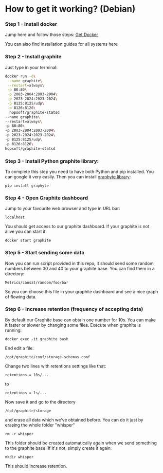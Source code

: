 # How to get it working? (Debian)

### Step 1 - Install docker

Jump here and follow those steps: [Get Docker](https://docs.docker.com/install/linux/docker-ce/debian/) 

You can also find installation guides for all systems here

### Step 2 - Install graphite 

Just type in your terminal:

 ```bash
 docker run -d\
  --name graphite\
  --restart=always\
  -p 80:80\
  -p 2003-2004:2003-2004\
  -p 2023-2024:2023-2024\
  -p 8125:8125/udp\
  -p 8126:8126\
   hopsoft/graphite-statsd
 --name graphite\
 --restart=always\
 -p 80:80\
 -p 2003-2004:2003-2004\
 -p 2023-2024:2023-2024\
 -p 8125:8125/udp\
 -p 8126:8126\
 hopsoft/graphite-statsd
 ```

### Step 3 - Install Python graphite library:

To complete this step you need to have both Python and pip installed. You can google it very easily.
Then you can install [graphyte library](https://pypi.org/project/graphyte/):

`pip install graphyte`

### Step 4 - Open Graphite dashboard

Jump to your favourite web browser and type in URL bar:

`localhost`

You should get access to our graphite dashboard. If your graphite is not alive you can start it:

`docker start graphite`

### Step 5 - Start sending some data

Now you can run script provided in this repo, it should send some random numbers between 30 and 40 to your graphite base. You can find them
in a directory:

`Metrics/cansat/random/foo/bar`

So you can choose this file in your graphite dashboard and see a nice graph of flowing data.

### Step 6 - Increase retention (frequency of accepting data)

By default our Graphite base can obtain one number for 10s. You can make it faster or slower by changing some files.
Execute when graphite is running:

`docker exec -it graphite bash`

End edit a file:

`/opt/graphite/conf/storage-schemas.conf`

Change two lines with retentions settings like that:

`retentions = 10s/...`

to 

`retentions = 1s/...`

Now save it and go to the directory 

`/opt/graphite/storage`

and erase all data which we've obtained before. You can do it just by erasing the whole folder "whisper"

`rm -r whisper`

This folder should be created automatically again when we send something to the graphite base. If it's not, simply create it again:

`mkdir whisper`

This should increase retention.






